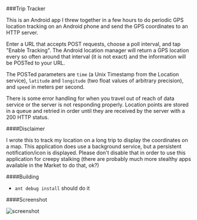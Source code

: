 ###Trip Tracker

This is an Android app I threw together in a few hours to do periodic GPS location tracking on an Android phone and send the GPS coordinates to an HTTP server.

Enter a URL that accepts POST requests, choose a poll interval, and tap "Enable Tracking".  The Android location manager will return a GPS location every so often around that interval (it is not exact) and the information will be POSTed to your URL.

The POSTed parameters are `time` (a Unix Timestamp from the Location service), `latitude` and `longitude` (two float values of arbitrary precision), and `speed` in meters per second.

There is some error handling for when you travel out of reach of data service or the server is not responding properly.  Location points are stored in a queue and retried in order until they are received by the server with a 200 HTTP status.

####Disclaimer

I wrote this to track my location on a long trip to display the coordinates on a map.  This application does use a background service, but a persistent notification/icon is displayed.  Please don't disable that in order to use this application for creepy stalking (there are probably much more stealthy apps available in the Market to do that, ok?)

####Building

- `ant debug install` should do it

####Screenshot

![screenshot](https://raw.github.com/jcs/triptracker/master/screenshot.png)
